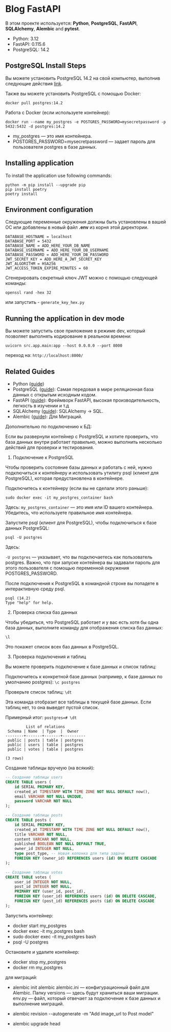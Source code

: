 # Blog FastAPI

В этом проекте используется: **Python**, **PostgreSQL**, **FastAPI**, **SQLAlchemy**, **Alembic** and **pytest**.

- Python: 3.12
- FastAPI: 0.115.6
- PostgreSQL: 14.2
## PostgreSQL Install Steps
Вы можете установить PostgreSQL 14.2 на свой компьютер, выполнив следующие действия  [link](https://www.postgresql.org/download/).

Также вы можете установить PostgreSQL с помощью Docker:
```shell script
docker pull postgres:14.2
```
Работа с Docker (если используете контейнер):
```
docker run --name my_postgres -e POSTGRES_PASSWORD=mysecretpassword -p 5432:5432 -d postgres:14.2
```
- my_postgres — это имя контейнера.
- POSTGRES_PASSWORD=mysecretpassword — задает пароль для пользователя postgres в базе данных.
## Installing application

To install the application use following commands:
```shell script
python -m pip install --upgrade pip
pip install poetry
poetry install
```

## Environment configuration

Следующие переменные окружения должны быть установлены в вашей ОС или добавлены в новый файл **.env** из корня этой директории.
```
DATABASE_HOSTNAME = localhost
DATABASE_PORT = 5432
DATABASE_NAME = ADD_HERE_YOUR_DB_NAME
DATABASE_USERNAME = ADD_HERE_YOUR_DB_USERNAME
DATABASE_PASSWORD = ADD_HERE_YOUR_DB_PASSWORD
JWT_SECRET_KEY = ADD_HERE_A_JWT_SECRET_KEY
JWT_ALGORITHM = HSA256
JWT_ACCESS_TOKEN_EXPIRE_MINUTES = 60
```
Сгенерировать секретный ключ JWT можно с помощью следующей команды:
```shell script
openssl rand -hex 32
```
или запустить - `generate_key_hex.py`

## Running the application in dev mode

Вы можете запустить свое приложение в режиме dev, который позволяет выполнять кодирование в реальном времени:
```shell script
uvicorn src.app.main:app --host 0.0.0.0 --port 8000
```
переход на: `http://localhost:8000/`

## Related Guides

- Python ([guide](https://www.python.org/docs/))
- PostgreSQL ([guide](https://www.postgresql.org/docs/)): Самая передовая в мире реляционная база данных с открытым исходным кодом.
- FastAPI ([guide](https://fastapi.tiangolo.com/)): Фреймворк FastAPI, высокая производительность, легкость в изучении и т.д
- SQLAlchemy ([guide](https://www.sqlalchemy.org/)): SQLAlchemy -> SQL.
- Alembic ([guide](https://alembic.sqlalchemy.org/en/latest/index.html)): Для Миграций.

Дополнительно по подключению к БД:

Если вы развернули контейнер с PostgreSQL и хотите проверить, что база данных внутри работает правильно, можно выполнить несколько действий для проверки и тестирования.

1. Подключение к PostgreSQL

Чтобы проверить состояние базы данных и работать с ней, нужно подключиться к контейнеру и использовать утилиту psql (клиент для PostgreSQL), которая предустановлена в контейнере.

Подключитесь к контейнеру (если вы не сделали этого раньше):

```shell script
sudo docker exec -it my_postgres_container bash
```
Здесь: `my_postgres_container` — это имя или ID вашего контейнера. Убедитесь, что используете правильное имя контейнера.

Запустите psql (клиент для PostgreSQL), чтобы подключиться к базе данных PostgreSQL:

```shell script
psql -U postgres
```

Здесь:

`-U postgres` — указывает, что вы подключаетесь как пользователь postgres. Важно, что при запуске контейнера вы задавали пароль для этого пользователя с помощью переменной окружения POSTGRES_PASSWORD.

После подключения к PostgreSQL в командной строке вы попадете в интерактивную среду psql.
```shell script
psql (14.2)
Type "help" for help.
```
2. Проверка списка баз данных

Чтобы убедиться, что PostgreSQL работает и у вас есть хотя бы одна база данных, выполните команду для отображения списка баз данных:
```shell script
\l
```
Это покажет список всех баз данных в PostgreSQL.

3. Проверка подключения и таблиц

Вы можете проверить подключение к базе данных и список таблиц:

Подключитесь к конкретной базе данных (например, к базе данных по умолчанию postgres): `\c postgres`

Проверьте список таблиц: `\dt`

Эта команда отобразит все таблицы в текущей базе данных. Если таблиц нет, то она выведет пустой список.

Примерный итог: `postgres=# \dt`

```shell script
         List of relations
 Schema | Name  | Type  |  Owner   
--------+-------+-------+----------
 public | posts | table | postgres
 public | users | table | postgres
 public | votes | table | postgres
 
(3 rows)
```
Создание таблицы вручеую (на всякий):

```sql
-- Создание таблицы users
CREATE TABLE users (
    id SERIAL PRIMARY KEY,
    created_at TIMESTAMP WITH TIME ZONE NOT NULL DEFAULT now(),
    email VARCHAR NOT NULL UNIQUE,
    password VARCHAR NOT NULL
);

-- Создание таблицы posts
CREATE TABLE posts (
    id SERIAL PRIMARY KEY,
    created_at TIMESTAMP WITH TIME ZONE NOT NULL DEFAULT now(),
    title VARCHAR NOT NULL,
    content VARCHAR NOT NULL,
    published BOOLEAN NOT NULL DEFAULT TRUE,
    owner_id INTEGER NOT NULL,
    type post_type, -- Новая колонка для типа задачи
    FOREIGN KEY (owner_id) REFERENCES users (id) ON DELETE CASCADE
);

-- Создание таблицы votes
CREATE TABLE votes (
    user_id INTEGER NOT NULL,
    post_id INTEGER NOT NULL,
    PRIMARY KEY (user_id, post_id),
    FOREIGN KEY (user_id) REFERENCES users (id) ON DELETE CASCADE,
    FOREIGN KEY (post_id) REFERENCES posts (id) ON DELETE CASCADE
);
```
Запустить контейнер:
- docker start my_postgres
- docker exec -it my_postgres bash
- sudo docker exec -it my_postgres bash
- psql -U postgres

Остановите и удалите контейнер:
- docker stop my_postgres
- docker rm my_postgres

для миграций:

- alembic init alembic
alembic.ini — конфигурационный файл для Alembic.
Папку versions — здесь будут храниться ваши миграции.
env.py — файл, который отвечает за подключение к базе данных и выполнение миграций.

- alembic revision --autogenerate -m "Add image_url to Post model"
- alembic upgrade head